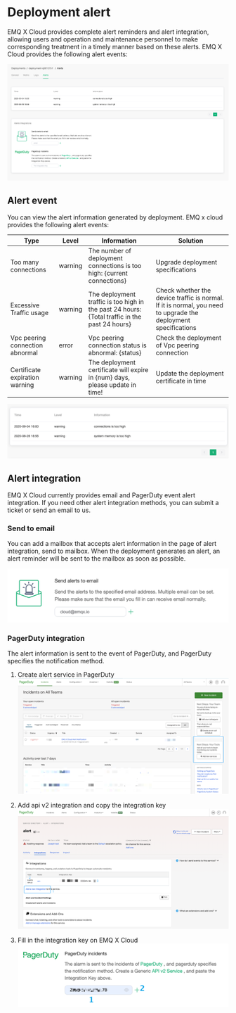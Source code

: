 # Deployment alert

EMQ X Cloud provides complete alert reminders and alert integration, allowing users and operation and maintenance personnel to make corresponding treatment in a timely manner based on these alerts. EMQ X Cloud provides the following alert events:

![alert_integrations](./_assets/alerts.png)



## Alert event

You can view the alert information generated by deployment. EMQ x cloud provides the following alert events:

| Type                            | Level   | Information                                                  | Solution                                                     |
| ------------------------------- | ------- | ------------------------------------------------------------ | ------------------------------------------------------------ |
| Too many connections            | warning | The number of deployment connections is too high: {current connections} | Upgrade deployment specifications                            |
| Excessive Traffic usage         | warning | The deployment traffic is too high in the past 24 hours: {Total traffic in the past 24 hours} | Check whether the device traffic is normal. If it is normal, you need to upgrade the deployment specifications |
| Vpc peering connection abnormal | error   | Vpc peering connection status is abnormal: {status}          | Check the deployment of Vpc peering connection               |
| Certificate expiration warning  | warning | The deployment certificate will expire in {num} days, please update in time! | Update the deployment certificate in time                    |

![alert_integrations](./_assets/alert_events.png)



## Alert integration

EMQ X Cloud currently provides email and PagerDuty event alert integration. If you need other alert integration methods, you can submit a ticket or send an email to us.



### Send to email

You can add a mailbox that accepts alert information in the page of alert integration, send to mailbox. When the deployment generates an alert, an alert reminder will be sent to the mailbox as soon as possible.

![email_alert](./_assets/email_alert.png)



### PagerDuty integration
The alert information is sent to the event of PagerDuty, and PagerDuty specifies the notification method.

1. Create alert service in PagerDuty
    ![pagerduty_service](./_assets/pagerduty_service.png)

2. Add api v2 integration and copy the integration key
    ![pagerduty_service](./_assets/pagerduty_integrations_api.png)

3. Fill in the integration key on EMQ X Cloud
    ![pagerduty_alerts](./_assets/pagerduty_alerts.png)